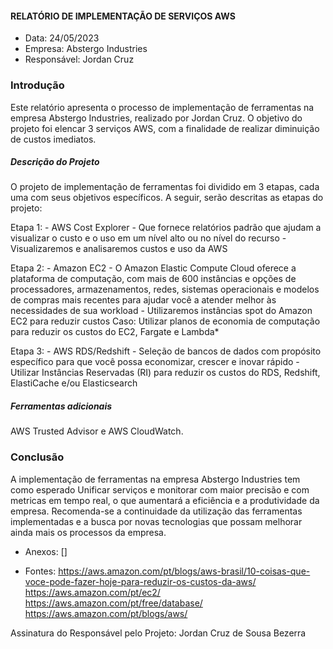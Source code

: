 #### RELATÓRIO DE IMPLEMENTAÇÃO DE SERVIÇOS AWS

- Data: 24/05/2023
- Empresa: Abstergo Industries 
- Responsável: Jordan Cruz

### Introdução
Este relatório apresenta o processo de implementação de ferramentas na empresa Abstergo Industries, realizado por Jordan Cruz. O objetivo do projeto foi elencar 3 serviços AWS, com a finalidade de realizar diminuição de custos imediatos.

##### Descrição do Projeto
O projeto de implementação de ferramentas foi dividido em 3 etapas, cada uma com seus objetivos específicos. A seguir, serão descritas as etapas do projeto:

Etapa 1: - AWS Cost Explorer - Que fornece relatórios padrão que ajudam a visualizar o custo e o uso em um nível alto ou no nível do recurso - Visualizaremos e analisaremos custos e uso da AWS

Etapa 2: - Amazon EC2 - O Amazon Elastic Compute Cloud oferece a plataforma de computação, com mais de 600 instâncias e opções de processadores, armazenamentos, redes, sistemas operacionais e modelos de compras mais recentes para ajudar você a atender melhor às necessidades de sua workload - Utilizaremos instâncias spot do Amazon EC2 para reduzir custos
Caso:  Utilizar planos de economia de computação para reduzir os custos do EC2, Fargate e Lambda* 

Etapa 3: - AWS RDS/Redshift - Seleção de bancos de dados com propósito específico para que você possa economizar, crescer e inovar rápido - Utilizar Instâncias Reservadas (RI) para reduzir os custos do RDS, Redshift, ElastiCache e/ou Elasticsearch

##### Ferramentas adicionais
AWS Trusted Advisor e AWS CloudWatch.

### Conclusão
A implementação de ferramentas na empresa Abstergo Industries tem como esperado Unificar serviços e monitorar com maior precisão e com metricas em tempo real, o que aumentará a eficiência e a produtividade da empresa. Recomenda-se a continuidade da utilização das ferramentas implementadas e a busca por novas tecnologias que possam melhorar ainda mais os processos da empresa.

 - Anexos: []

- Fontes: https://aws.amazon.com/pt/blogs/aws-brasil/10-coisas-que-voce-pode-fazer-hoje-para-reduzir-os-custos-da-aws/
          https://aws.amazon.com/pt/ec2/
          https://aws.amazon.com/pt/free/database/
          https://aws.amazon.com/pt/blogs/aws/

Assinatura do Responsável pelo Projeto:
Jordan Cruz de Sousa Bezerra
